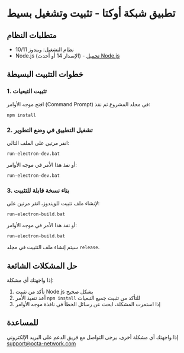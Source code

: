 
# تطبيق شبكة أوكتا - تثبيت وتشغيل بسيط

## متطلبات النظام
- نظام التشغيل: ويندوز 10/11
- Node.js (الإصدار 14 أو أحدث) - [تحميل Node.js](https://nodejs.org/ar/download/)

## خطوات التثبيت البسيطة

### 1. تثبيت التبعيات
افتح موجه الأوامر (Command Prompt) في مجلد المشروع ثم نفذ:
```
npm install
```

### 2. تشغيل التطبيق في وضع التطوير
انقر مرتين على الملف التالي:
```
run-electron-dev.bat
```
أو نفذ هذا الأمر في موجه الأوامر:
```
run-electron-dev.bat
```

### 3. بناء نسخة قابلة للتثبيت
لإنشاء ملف تثبيت للويندوز، انقر مرتين على:
```
run-electron-build.bat
```
أو نفذ هذا الأمر في موجه الأوامر:
```
run-electron-build.bat
```
سيتم إنشاء ملف التثبيت في مجلد `release`.

## حل المشكلات الشائعة

إذا واجهتك أي مشكلة:
1. تأكد من تثبيت Node.js بشكل صحيح
2. أعد تنفيذ الأمر `npm install` للتأكد من تثبيت جميع التبعيات
3. إذا استمرت المشكلة، ابحث عن رسائل الخطأ في نافذة موجه الأوامر

## للمساعدة
إذا واجهتك أي مشكلة أخرى، يرجى التواصل مع فريق الدعم على البريد الإلكتروني support@octa-network.com
